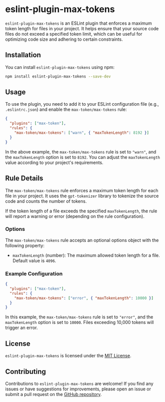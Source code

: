 # eslint-plugin-max-tokens

`eslint-plugin-max-tokens` is an ESLint plugin that enforces a maximum token length for files in your project. It helps ensure that your source code files do not exceed a specified token limit, which can be useful for optimizing code size and adhering to certain constraints.

## Installation

You can install `eslint-plugin-max-tokens` using npm:

```bash
npm install eslint-plugin-max-tokens --save-dev
```

## Usage

To use the plugin, you need to add it to your ESLint configuration file (e.g., `.eslintrc.json`) and enable the `max-token/max-tokens` rule:

```json
{
  "plugins": ["max-token"],
  "rules": {
    "max-token/max-tokens": ["warn", { "maxTokenLength": 8192 }]
  }
}
```

In the above example, the `max-token/max-tokens` rule is set to `"warn"`, and the `maxTokenLength` option is set to `8192`. You can adjust the `maxTokenLength` value according to your project's requirements.

## Rule Details

The `max-token/max-tokens` rule enforces a maximum token length for each file in your project. It uses the `gpt-tokenizer` library to tokenize the source code and counts the number of tokens.

If the token length of a file exceeds the specified `maxTokenLength`, the rule will report a warning or error (depending on the rule configuration).

### Options

The `max-token/max-tokens` rule accepts an optional options object with the following property:

- `maxTokenLength` (number): The maximum allowed token length for a file. Default value is `4096`.

### Example Configuration

```json
{
  "plugins": ["max-token"],
  "rules": {
    "max-token/max-tokens": ["error", { "maxTokenLength": 10000 }]
  }
}
```

In this example, the `max-token/max-tokens` rule is set to `"error"`, and the `maxTokenLength` option is set to `10000`. Files exceeding 10,000 tokens will trigger an error.

## License

`eslint-plugin-max-tokens` is licensed under the [MIT License](LICENSE).

## Contributing

Contributions to `eslint-plugin-max-tokens` are welcome! If you find any issues or have suggestions for improvements, please open an issue or submit a pull request on the [GitHub repository](https://github.com/matbee-eth/eslint-plugin-max-tokens).
